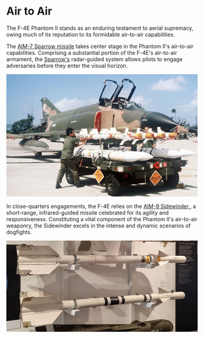 # Air to Air

The F-4E Phantom II stands as an enduring testament to aerial supremacy, owing much of its
reputation to its formidable air-to-air capabilities.

The [AIM-7 Sparrow missile](./aim_7.md) takes center stage in the Phantom II's air-to-air
capabilities. Comprising a substantial portion of the F-4E's air-to-air armament,
the [Sparrow's](./aim_7.md) radar-guided system allows pilots to engage adversaries before they
enter the visual horizon.

![real_life_aim_7](../../img/real_life_aim_7_hawaii.jpg)

In close-quarters engagements, the F-4E relies on the [AIM-9 Sidewinder,](./aim_9.md), a short-range,
infrared-guided missile celebrated for its agility and responsiveness. Constituting a vital
component of the Phantom II's air-to-air weaponry, the Sidewinder excels in the intense and dynamic
scenarios of dogfights.

![real_life_aim_9](../../img/real_life_AIM-9.jpg)
